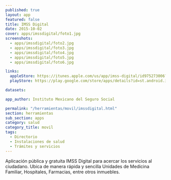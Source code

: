 ```yaml
---
published: true
layout: app
featured: false
title: IMSS Digital
date: 2015-10-02
cover: apps/imssdigital/foto1.jpg
screenshots:
  - apps/imssdigital/foto2.jpg
  - apps/imssdigital/foto3.jpg
  - apps/imssdigital/foto4.jpg
  - apps/imssdigital/foto5.jpg
  - apps/imssdigital/foto6.jpg

links:
  appleStore: https://itunes.apple.com/us/app/imss-digital/id975273006?mt=8
  playStore: https://play.google.com/store/apps/details?id=st.android.imsspublico

datasets:

app_author: Instituto Mexicano del Seguro Social

permalink: "/herramientas/movil/imssdigital.html"
section: herramientas
sub_section: apps
category: salud
category_title: movil
tags:
  - Directorio
  - Instalaciones de salud
  - Trámites y servicios
---
```


Aplicación pública y gratuita IMSS Digital para acercar los servicios al ciudadano. Ubica de manera rápida y sencilla Unidades de Medicina Familiar, Hospitales, Farmacias, entre otros inmuebles.
